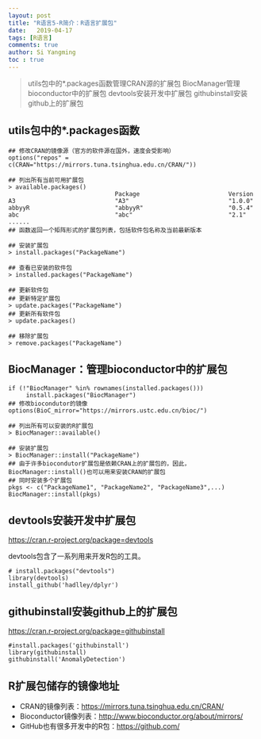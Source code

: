 ```yaml
---
layout: post
title: "R语言5-R简介：R语言扩展包"
date:   2019-04-17
tags: [R语言]
comments: true
author: Si Yangming
toc : true
---
```

> utils包中的*.packages函数管理CRAN源的扩展包
BiocManager管理bioconductor中的扩展包
devtools安装开发中扩展包
githubinstall安装github上的扩展包
## utils包中的*.packages函数
```
## 修改CRAN的镜像源（官方的软件源在国外，速度会受影响）
options("repos" = c(CRAN="https://mirrors.tuna.tsinghua.edu.cn/CRAN/"))

## 列出所有当前可用扩展包
> available.packages()
                              Package                         Version         
A3                            "A3"                            "1.0.0"         
abbyyR                        "abbyyR"                        "0.5.4"         
abc                           "abc"                           "2.1"           
......
## 函数返回一个矩阵形式的扩展包列表，包括软件包名称及当前最新版本

## 安装扩展包
> install.packages("PackageName")

## 查看已安装的软件包
> installed.packages("PackageName")

## 更新软件包
## 更新特定扩展包
> update.packages("PackageName")
## 更新所有软件包
> update.packages()

## 移除扩展包
> remove.packages("PackageName")
```
## BiocManager：管理bioconductor中的扩展包
```
if (!"BiocManager" %in% rownames(installed.packages()))
     install.packages("BiocManager")
## 修改biocondutor的镜像
options(BioC_mirror="https://mirrors.ustc.edu.cn/bioc/")

## 列出所有可以安装的R扩展包
> BiocManager::available()

## 安装扩展包
> BiocManager::install("PackageName")
## 由于许多biocondutor扩展包是依赖CRAN上的扩展包的，因此，BiocManager::install()也可以用来安装CRAN的扩展包
## 同时安装多个扩展包
pkgs <- c("PackageName1", "PackageName2", "PackageName3",...)
BiocManager::install(pkgs)
```
## devtools安装开发中扩展包
https://cran.r-project.org/package=devtools

devtools包含了一系列用来开发R包的工具。

```
# install.packages("devtools")
library(devtools)
install_github('hadlley/dplyr')
```
## githubinstall安装github上的扩展包
https://cran.r-project.org/package=githubinstall
```
#install.packages('githubinstall') 
library(githubinstall)
githubinstall('AnomalyDetection')
```
## R扩展包储存的镜像地址
* CRAN的镜像列表：https://mirrors.tuna.tsinghua.edu.cn/CRAN/
* Bioconductor镜像列表：http://www.bioconductor.org/about/mirrors/
* GitHub也有很多开发中的R包：https://github.com/

